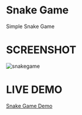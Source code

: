 # Snake Game
Simple Snake Game
# SCREENSHOT
![snakegame](https://user-images.githubusercontent.com/112470358/236371982-b40eeac6-3431-4800-b18a-9ed291691b07.jpg)
# LIVE DEMO
[Snake Game Demo](kurakularohit/kurakularohit.github.io)
